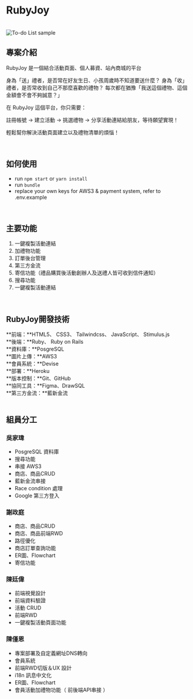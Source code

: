 # RubyJoy

<br />

<img alt="To-do List sample" src="https://drive.google.com/uc?export=view&id=1q5wEphJZWE-RxlnvyIer48thONmABGZc" />
<br />


## 專案介紹

RubyJoy 是一個結合活動頁面、個人募資、站內商城的平台

身為「送」禮者，是否常在好友生日、小孩周歲時不知道要送什麼？
身為「收」禮者，是否常收到自己不那麼喜歡的禮物？
每次都在猶豫「我送這個禮物、這個金額會不會不夠誠意？」

  在 RubyJoy 這個平台，你只需要：

  註冊帳號 → 建立活動 → 挑選禮物 → 分享活動連結給朋友，等待願望實現！

  輕鬆幫你解決活動頁面建立以及禮物清單的煩惱！


<br />

## 如何使用

- run `npm start` or `yarn install`
- run `bundle`
- replace your own keys for AWS3 & payment system, refer to .env.example


<br />

## 主要功能

1. 一鍵複製活動連結
2. 加禮物功能
3. 訂單後台管理
4. 第三方金流
5. 寄信功能（禮品購買後活動創辦人及送禮人皆可收到信件通知）
6. 搜尋功能
7. 一鍵複製活動連結

<br />

## RubyJoy開發技術
**前端：**HTML5、 CSS3、 Tailwindcss、 JavaScript、 Stimulus.js <br />
**後端：**Ruby、 Ruby on Rails<br />
**資料庫：**PosgreSQL<br />
**圖片上傳：**AWS3<br />
**會員系統：**Devise<br />
**部署：**Heroku<br />
**版本控制：**Git、GitHub<br />
**協同工具：**Figma、DrawSQL<br />
**第三方金流：**藍新金流<br />
<br />

## 組員分工


### 吳家瑋
- PosgreSQL 資料庫
- 搜尋功能
- 串接 AWS3
- 商店、商品CRUD
- 藍新金流串接
- Race condition 處理
- Google 第三方登入


### 謝政庭
- 商店、商品CRUD
- 商店、商品前端RWD
- 路徑優化
- 商店訂單查詢功能
- ER圖、Flowchart
- 寄信功能


### 陳廷偉
- 前端視覺設計
- 前端資料驗證
- 活動 CRUD
- 前端RWD
- 一鍵複製活動頁面功能

### 陳僅恩
- 專案部署及自定義網址DNS轉向
- 會員系統
- 前端RWD切版＆UX 設計
- i18n 訊息中文化
- ER圖、Flowchart
- 會員活動加禮物功能（ 前後端API串接 ） 


